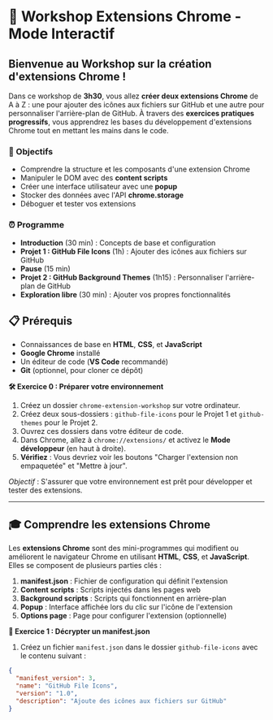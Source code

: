 # 🚀 Workshop Extensions Chrome - Mode Interactif

## Bienvenue au Workshop sur la création d'extensions Chrome !

Dans ce workshop de **3h30**, vous allez **créer deux extensions Chrome** de A à Z : une pour ajouter des icônes aux fichiers sur GitHub et une autre pour personnaliser l'arrière-plan de GitHub. À travers des **exercices pratiques progressifs**, vous apprendrez les bases du développement d'extensions Chrome tout en mettant les mains dans le code.

### 🎯 Objectifs
- Comprendre la structure et les composants d'une extension Chrome
- Manipuler le DOM avec des **content scripts**
- Créer une interface utilisateur avec une **popup**
- Stocker des données avec l'API **chrome.storage**
- Déboguer et tester vos extensions

### ⏰ Programme
- **Introduction** (30 min) : Concepts de base et configuration
- **Projet 1 : GitHub File Icons** (1h) : Ajouter des icônes aux fichiers sur GitHub
- **Pause** (15 min)
- **Projet 2 : GitHub Background Themes** (1h15) : Personnaliser l'arrière-plan de GitHub
- **Exploration libre** (30 min) : Ajouter vos propres fonctionnalités

## 📋 Prérequis

- Connaissances de base en **HTML**, **CSS**, et **JavaScript**
- **Google Chrome** installé
- Un éditeur de code (**VS Code** recommandé)
- **Git** (optionnel, pour cloner ce dépôt)

**🛠️ Exercice 0 : Préparer votre environnement**
1. Créez un dossier `chrome-extension-workshop` sur votre ordinateur.
2. Créez deux sous-dossiers : `github-file-icons` pour le Projet 1 et `github-themes` pour le Projet 2.
3. Ouvrez ces dossiers dans votre éditeur de code.
4. Dans Chrome, allez à `chrome://extensions/` et activez le **Mode développeur** (en haut à droite).
5. **Vérifiez** : Vous devriez voir les boutons "Charger l'extension non empaquetée" et "Mettre à jour".

*Objectif* : S'assurer que votre environnement est prêt pour développer et tester des extensions.

---

## 🎓 Comprendre les extensions Chrome

Les **extensions Chrome** sont des mini-programmes qui modifient ou améliorent le navigateur Chrome en utilisant **HTML**, **CSS**, et **JavaScript**. Elles se composent de plusieurs parties clés :

1. **manifest.json** : Fichier de configuration qui définit l'extension
2. **Content scripts** : Scripts injectés dans les pages web
3. **Background scripts** : Scripts qui fonctionnent en arrière-plan
4. **Popup** : Interface affichée lors du clic sur l'icône de l'extension
5. **Options page** : Page pour configurer l'extension (optionnelle)

**🧠 Exercice 1 : Décrypter un manifest.json**
1. Créez un fichier `manifest.json` dans le dossier `github-file-icons` avec le contenu suivant :

```json
{
  "manifest_version": 3,
  "name": "GitHub File Icons",
  "version": "1.0",
  "description": "Ajoute des icônes aux fichiers sur GitHub"
}
